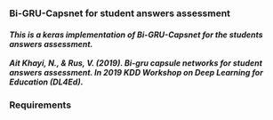 <html>
<body>
<h3> Bi-GRU-Capsnet for student answers assessment </h3>
  
<h5>This is a keras implementation of Bi-GRU-Capsnet for the students answers assessment. 
  </BR>  
  </BR>
Ait Khayi, N., & Rus, V. (2019). Bi-gru capsule networks for student answers assessment. In 2019 KDD Workshop on Deep Learning for Education (DL4Ed).
</h5>

<h3> Requirements </h3>

</body>
</html>


